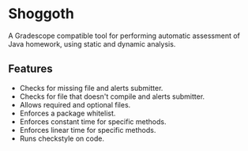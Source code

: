# Shoggoth
A Gradescope compatible tool for performing automatic assessment of Java homework, using static and dynamic analysis.

## Features
* Checks for missing file and alerts submitter.
* Checks for file that doesn't compile and alerts submitter.
* Allows required and optional files.
* Enforces a package whitelist.
* Enforces constant time for specific methods.
* Enforces linear time for specific methods.
* Runs checkstyle on code.